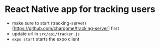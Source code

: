 # React Native app for tracking users

- make sure to start (tracking-server)[https://github.com/chargome/tracking-server] first
- update url in ```src/api/tracker.js```
- ```expo start``` starts the expo client